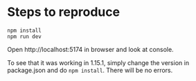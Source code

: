 # Steps to reproduce

```
npm install
npm run dev
```

Open http://localhost:5174 in browser and look at console.

To see that it was working in 1.15.1, simply change the version in package.json and do `npm install`. There will be no errors.
